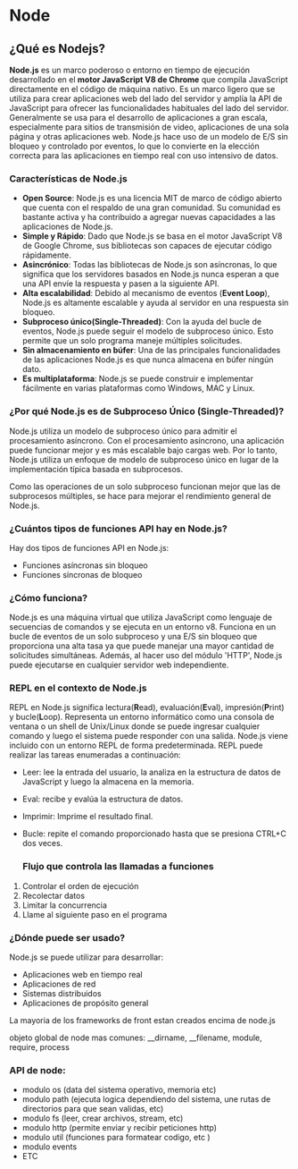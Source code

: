# Node

## ¿Qué es Nodejs?

**Node.js** es un marco poderoso o entorno en tiempo de ejecución desarrollado en el **motor JavaScript V8 de Chrome** que compila JavaScript directamente en el código de máquina nativo. Es un marco ligero que se utiliza para crear aplicaciones web del lado del servidor y amplía la API de JavaScript para ofrecer las funcionalidades habituales del lado del servidor. Generalmente se usa para el desarrollo de aplicaciones a gran escala, especialmente para sitios de transmisión de video, aplicaciones de una sola página y otras aplicaciones web. Node.js hace uso de un modelo de E/S sin bloqueo y controlado por eventos, lo que lo convierte en la elección correcta para las aplicaciones en tiempo real con uso intensivo de datos.

### Características de Node.js

- **Open Source**: Node.js es una licencia MIT de marco de código abierto que cuenta con el respaldo de una gran comunidad. Su comunidad es bastante activa y ha contribuido a agregar nuevas capacidades a las aplicaciones de Node.js.
- **Simple y Rápido**: Dado que Node.js se basa en el motor JavaScript V8 de Google Chrome, sus bibliotecas son capaces de ejecutar código rápidamente.
- **Asincrónico**: Todas las bibliotecas de Node.js son asíncronas, lo que significa que los servidores basados en Node.js nunca esperan a que una API envíe la respuesta y pasen a la siguiente API.
- **Alta escalabilidad**: Debido al mecanismo de eventos (**Event Loop**), Node.js es altamente escalable y ayuda al servidor en una respuesta sin bloqueo.
- **Subproceso único(Single-Threaded)**: Con la ayuda del bucle de eventos, Node.js puede seguir el modelo de subproceso único. Esto permite que un solo programa maneje múltiples solicitudes.
- **Sin almacenamiento en búfer**: Una de las principales funcionalidades de las aplicaciones Node.js es que nunca almacena en búfer ningún dato.
- **Es multiplataforma**: Node.js se puede construir e implementar fácilmente en varias plataformas como Windows, MAC y Linux.

### ¿Por qué Node.js es de Subproceso Único (Single-Threaded)?

Node.js utiliza un modelo de subproceso único para admitir el procesamiento asíncrono. Con el procesamiento asíncrono, una aplicación puede funcionar mejor y es más escalable bajo cargas web. Por lo tanto, Node.js utiliza un enfoque de modelo de subproceso único en lugar de la implementación típica basada en subprocesos.

Como las operaciones de un solo subproceso funcionan mejor que las de subprocesos múltiples, se hace para mejorar el rendimiento general de Node.js.

### ¿Cuántos tipos de funciones API hay en Node.js?

Hay dos tipos de funciones API en Node.js:

- Funciones asíncronas sin bloqueo
- Funciones síncronas de bloqueo

### ¿Cómo funciona?

Node.js es una máquina virtual que utiliza JavaScript como lenguaje de secuencias de comandos y se ejecuta en un entorno v8. Funciona en un bucle de eventos de un solo subproceso y una E/S sin bloqueo que proporciona una alta tasa ya que puede manejar una mayor cantidad de solicitudes simultáneas. Además, al hacer uso del módulo 'HTTP', Node.js puede ejecutarse en cualquier servidor web independiente.

### REPL en el contexto de Node.js

REPL en Node.js significa lectura(**R**ead), evaluación(**E**val), impresión(**P**rint) y bucle(**L**oop). Representa un entorno informático como una consola de ventana o un shell de Unix/Linux donde se puede ingresar cualquier comando y luego el sistema puede responder con una salida. Node.js viene incluido con un entorno REPL de forma predeterminada. REPL puede realizar las tareas enumeradas a continuación:

- Leer: lee la entrada del usuario, la analiza en la estructura de datos de JavaScript y luego la almacena en la memoria.
- Eval: recibe y evalúa la estructura de datos.
- Imprimir: Imprime el resultado final.
- Bucle: repite el comando proporcionado hasta que se presiona CTRL+C dos veces.
    
    ### Flujo que controla las llamadas a funciones
    
1. Controlar el orden de ejecución
2. Recolectar datos
3. Limitar la concurrencia
4. Llame al siguiente paso en el programa

### ¿Dónde puede ser usado?

Node.js se puede utilizar para desarrollar:

- Aplicaciones web en tiempo real
- Aplicaciones de red
- Sistemas distribuidos
- Aplicaciones de propósito general

La mayoria de los frameworks de front estan creados encima de node.js

objeto global de node mas comunes: __dirname, __filename, module, require, process

### API **de node:**

- modulo os (data del sistema operativo, memoria etc)
- modulo path (ejecuta logica dependiendo del sistema, une rutas de directorios para que sean validas, etc)
- modulo fs (leer, crear archivos, stream, etc)
- modulo http (permite enviar y recibir peticiones http)
- modulo util (funciones para formatear codigo, etc )
- modulo events
- ETC